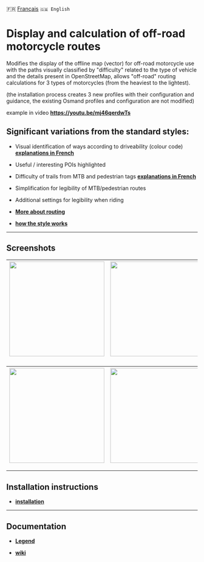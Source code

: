 🇫🇷 [Français](README.md) `🇬🇧 English`&emsp;

# Display and calculation of off-road motorcycle routes
Modifies the display of the offline map (vector) for off-road motorcycle use with the paths visually classified by "difficulty" related to the type of vehicle and the details present in OpenStreetMap, allows "off-road" routing calculations for 3 types of motorcycles (from the heaviest to the lightest).

(the installation process creates 3 new profiles with their configuration and guidance, the existing Osmand profiles and configuration are not modified)

example in video **https://youtu.be/mj46qerdwTs**

## Significant variations from the standard styles:

- Visual identification of ways according to driveability (colour code) **[explanations in French](https://github.com/OsmAnd-Rendering/Motorcycle/wiki/hi%C3%A9rarchie-des-chemins)**
- Useful / interesting POIs highlighted
- Difficulty of trails from MTB and pedestrian tags **[explanations in French](https://github.com/OsmAnd-Rendering/Motorcycle/wiki/difficult%C3%A9-des-sentiers)**
- Simplification for legibility of MTB/pedestrian routes
- Additional settings for legibility when riding

- **[More about routing](routage_EN.md)**
- **[how the style works](https://github.com/OsmAnd-Rendering/Motorcycle/wiki/%F0%9F%87%AC%F0%9F%87%A7-The-render-style)**

---

## Screenshots<br>

| <img src="https://user-images.githubusercontent.com/83398215/183831439-a7dd7cf4-dcf2-4445-8d46-e685157f93bf.jpg" width="250" /> | <img src="https://user-images.githubusercontent.com/83398215/183831631-e2f86260-1324-4201-8042-be67361d5ef0.jpg" width="250" /> | <img src="https://user-images.githubusercontent.com/83398215/183832089-7a685512-f251-4986-81de-f92a765f964f.jpg" width="250" /> |
| :-------------: | :-------------: | :-------------: |

### 
| <img src="https://user-images.githubusercontent.com/83398215/183832776-3ed55db4-1ce4-4e79-8c3e-97a521e8722e.jpg" width="250" /> | <img src="https://user-images.githubusercontent.com/83398215/183832485-45b79c76-e6db-4ccb-b058-5220a79175e5.jpg" width="250" /> | <img src="https://user-images.githubusercontent.com/83398215/183832969-e00c8ae1-ec4a-472a-8a17-95958cdeab14.jpg" width="250" /> |
| :-------------: | :-------------: | :-------------: |

---

## Installation instructions

- **[installation](installation_EN.md)**

---

## Documentation

- **[Legend](legend_EN.md)**

- **[wiki](https://github.com/OsmAnd-Rendering/Motorcycle/wiki)**

